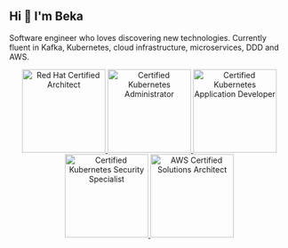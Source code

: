## Hi 👋 I'm Beka

Software engineer who loves discovering new technologies. Currently fluent in Kafka, Kubernetes, cloud infrastructure, microservices, DDD and AWS.

<p align="center">
  <a href="https://rhtapps.redhat.com/verify?certId=220-002-729">
    <img src="https://images.credly.com/images/fdac57a1-cecc-4790-89da-ac5e6121fef1/image.png" width="150" title="Red Hat Certified Architect">
  </a>
  
  <a href="https://www.credly.com/badges/e0fa4aa3-6a17-4eac-8255-9456c43f98e2">
  <img src="https://images.credly.com/images/8b8ed108-e77d-4396-ac59-2504583b9d54/cka_from_cncfsite__281_29.png" width="150" alt="Certified Kubernetes Administrator">
  </a>

 <a href="https://www.credly.com/badges/35425911-2cb7-4893-9489-2918c4e81fcd">
   <img src="https://images.credly.com/images/f88d800c-5261-45c6-9515-0458e31c3e16/ckad_from_cncfsite.png" width="150" alt="Certified Kubernetes Application Developer">
 </a>

 <a href="https://www.credly.com/badges/335c7b7d-c0b4-484c-bd9f-6d1bcb0bac2f">
  <img src="https://images.credly.com/images/9945dfcb-1cca-4529-85e6-db1be3782210/kubernetes-security-specialist-logo2.png" width="150" alt="Certified Kubernetes Security Specialist">
 </a>

 <a href="https://www.credly.com/badges/c78c2224-ce85-44e2-915b-294c09c3156a">
  <img src="https://images.credly.com/images/0e284c3f-5164-4b21-8660-0d84737941bc/image.png" width="150" alt="AWS Certified Solutions Architect">
 </a>
</p>

<!--
**beka/beka** is a ✨ _special_ ✨ repository because its `README.md` (this file) appears on your GitHub profile.

Here are some ideas to get you started:

- 🔭 I’m currently working on ...
- 🌱 I’m currently learning ...
- 👯 I’m looking to collaborate on ...
- 🤔 I’m looking for help with ...
- 💬 Ask me about ...
- 📫 How to reach me: ...
- 😄 Pronouns: ...
- ⚡ Fun fact: ...
-->

